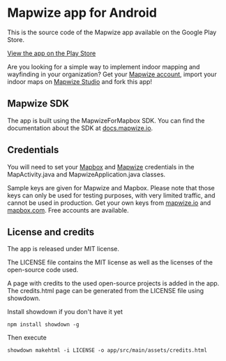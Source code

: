 # Mapwize app for Android

This is the source code of the Mapwize app available on the Google Play Store.

[View the app on the Play Store](https://play.google.com/store/apps/details?id=io.mapwize.app&hl=en)

Are you looking for a simple way to implement indoor mapping and wayfinding in your organization? Get your [Mapwize account](https://www.mapwize.io), import your indoor maps on [Mapwize Studio](https://studio.mapwize.io) and fork this app!

## Mapwize SDK

The app is built using the MapwizeForMapbox SDK. You can find the documentation about the SDK at [docs.mapwize.io](https://docs.mapwize.io).

## Credentials

You will need to set your [Mapbox](https://www.mapbox.com) and [Mapwize](https://www.mapwize.io) credentials in the MapActivity.java and MapwizeApplication.java classes.

Sample keys are given for Mapwize and Mapbox. Please note that those keys can only be used for testing purposes, with very limited traffic, and cannot be used in production. Get your own keys from [mapwize.io](https://www.mapwize.io) and [mapbox.com](https://www.mapbox.com). Free accounts are available.

## License and credits

The app is released under MIT license.

The LICENSE file contains the MIT license as well as the licenses of the open-source code used.

A page with credits to the used open-source projects is added in the app. The credits.html page can be generated from the LICENSE file using showdown.

Install showdown if you don't have it yet

```
npm install showdown -g
```

Then execute

```
showdown makehtml -i LICENSE -o app/src/main/assets/credits.html
```
